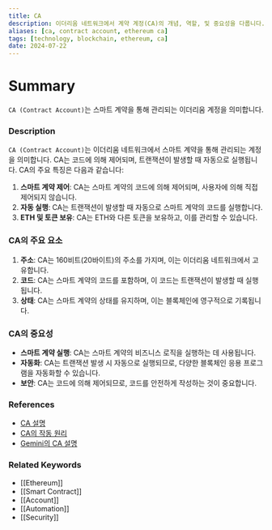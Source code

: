 ```yaml
---
title: CA
description: 이더리움 네트워크에서 계약 계정(CA)의 개념, 역할, 및 중요성을 다룹니다.
aliases: [ca, contract account, ethereum ca]
tags: [technology, blockchain, ethereum, ca]
date: 2024-07-22
---
```


# Summary

`CA (Contract Account)`는 스마트 계약을 통해 관리되는 이더리움 계정을 의미합니다.

### Description

`CA (Contract Account)`는 이더리움 네트워크에서 스마트 계약을 통해 관리되는 계정을 의미합니다. CA는 코드에 의해 제어되며, 트랜잭션이 발생할 때 자동으로 실행됩니다. CA의 주요 특징은 다음과 같습니다:

1. **스마트 계약 제어**: CA는 스마트 계약의 코드에 의해 제어되며, 사용자에 의해 직접 제어되지 않습니다.
2. **자동 실행**: CA는 트랜잭션이 발생할 때 자동으로 스마트 계약의 코드를 실행합니다.
3. **ETH 및 토큰 보유**: CA는 ETH와 다른 토큰을 보유하고, 이를 관리할 수 있습니다.

### CA의 주요 요소

1. **주소**: CA는 160비트(20바이트)의 주소를 가지며, 이는 이더리움 네트워크에서 고유합니다.
2. **코드**: CA는 스마트 계약의 코드를 포함하며, 이 코드는 트랜잭션이 발생할 때 실행됩니다.
3. **상태**: CA는 스마트 계약의 상태를 유지하며, 이는 블록체인에 영구적으로 기록됩니다.

### CA의 중요성

- **스마트 계약 실행**: CA는 스마트 계약의 비즈니스 로직을 실행하는 데 사용됩니다.
- **자동화**: CA는 트랜잭션 발생 시 자동으로 실행되므로, 다양한 블록체인 응용 프로그램을 자동화할 수 있습니다.
- **보안**: CA는 코드에 의해 제어되므로, 코드를 안전하게 작성하는 것이 중요합니다.

### References

- [CA 설명](https://en.wikipedia.org/wiki/Ethereum#Contract_Account)
- [CA의 작동 원리](https://ethereum.org/en/glossary/#contract-account)
- [Gemini의 CA 설명](https://www.gemini.com/cryptopedia/search?query=contract-account)

### Related Keywords

- [[Ethereum]]
- [[Smart Contract]]
- [[Account]]
- [[Automation]]
- [[Security]]
